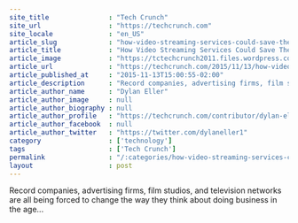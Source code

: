 ```yaml
---
site_title               : "Tech Crunch"
site_url                 : "https://techcrunch.com"
site_locale              : "en_US"
article_slug             : "how-video-streaming-services-could-save-the-music-industry"
article_title            : "How Video Streaming Services Could Save The Music Industry"
article_image            : "https://tctechcrunch2011.files.wordpress.com/2015/09/pandora-music.jpg?w=764&h=400&crop=1"
article_url              : "https://techcrunch.com/2015/11/13/how-video-streaming-services-could-save-the-music-industry/"
article_published_at     : "2015-11-13T15:00:55-02:00"
article_description      : "Record companies, advertising firms, film studios, and television networks are all being forced to change the way they think about doing business in the age..."
article_author_name      : "Dylan Eller"
article_author_image     : null
article_author_biography : null
article_author_profile   : "https://techcrunch.com/contributor/dylan-eller/"
article_author_facebook  : null
article_author_twitter   : "https://twitter.com/dylaneller1"
category                 : ['technology']
tags                     : ['Tech Crunch']
permalink                : "/:categories/how-video-streaming-services-could-save-the-music-industry/"
layout                   : post
---
```


Record companies, advertising firms, film studios, and television networks are all being forced to change the way they think about doing business in the age...
